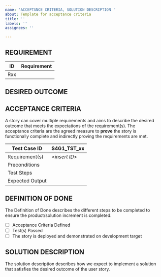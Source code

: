 ```yaml
---
name: 'ACCEPTANCE CRITERIA, SOLUTION DESCRIPTION '
about: Template for acceptance criteria
title: ''
labels: ''
assignees: ''

---
```


REQUIREMENT  
--  

| ID           | Requirement |
| -------------| ----------- |
| Rxx   | |

DESIRED OUTCOME
--  


ACCEPTANCE CRITERIA
--  
A story can cover multiple requirements and aims to describe the desired outcome that meets the expectations of the requirement(s).  The acceptance criteria are the agreed measure to **prove** the story is functionally complete and indirectly proving the requirements are met.  

| Test Case ID    | S4G1_TST_xx |
| ----------------| ------ |
| Requirement(s)  | <*insert ID*> |
| Preconditions   |  |  
| Test Steps      |  |  
| Expected Output |  |   

DEFINITION OF DONE  
--
The Definition of Done describes the different steps to be completed to ensure the product/solution increment is completed.
- [ ] Acceptance Criteria Defined  
- [ ] Test(s) Passed
- [ ] The story is deployed and demonstrated on development target

SOLUTION DESCRIPTION
--
The solution description describes how we expect to implement a solution that satisfies the desired outcome of the user story.
